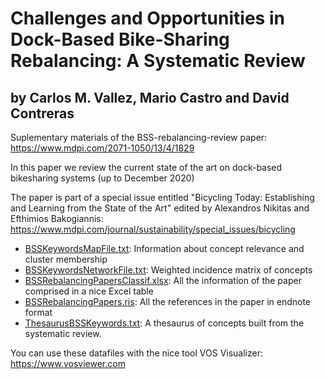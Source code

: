 # Challenges and Opportunities in Dock-Based Bike-Sharing Rebalancing: A Systematic Review
## by Carlos M. Vallez, Mario Castro and David Contreras
Suplementary materials of the BSS-rebalancing-review paper:
https://www.mdpi.com/2071-1050/13/4/1829

In this paper we review the current state of the art on dock-based bikesharing systems (up to December 2020)

The paper is part of a special issue entitled "Bicycling Today: Establishing and Learning from the State of the Art"
edited by Alexandros Nikitas and Efthimios Bakogiannis: https://www.mdpi.com/journal/sustainability/special_issues/bicycling

- [BSSKeywordsMapFile.txt](https://github.com/mariocastro73/BSS-rebalancing-review/blob/main/BSSKeywordsMapFile.txt): Information about concept relevance and cluster membership
- [BSSKeywordsNetworkFile.txt](https://github.com/mariocastro73/BSS-rebalancing-review/blob/main/BSSKeywordsNetworkFile.txt): Weighted incidence matrix of concepts
- [BSSRebalancingPapersClassif.xlsx](https://github.com/mariocastro73/BSS-rebalancing-review/blob/main/BSSRebalancingPapersClassif.xlsx): All the information of the paper comprised in a nice Excel table
- [BSSRebalancingPapers.ris](https://github.com/mariocastro73/BSS-rebalancing-review/blob/main/BSSRebalancingPapers.ris):  All the references in the paper in endnote format
- [ThesaurusBSSKeywords.txt](https://github.com/mariocastro73/BSS-rebalancing-review/blob/main/ThesaurusBSSKeywords.txt): A thesaurus of concepts built from the systematic review.

You can use these datafiles with the nice tool VOS Visualizer: https://www.vosviewer.com
